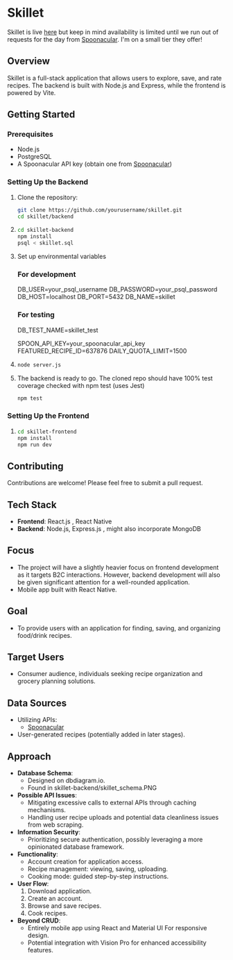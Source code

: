 # Skillet
Skillet is live [here](https://skillet-1.onrender.com/) but keep in mind availability is limited until we run out of requests for the day from [Spoonacular](https://spoonacular.com/food-api). I'm on a small tier they offer!
## Overview
Skillet is a full-stack application that allows users to explore, save, and rate recipes. The backend is built with Node.js and Express, while the frontend is powered by Vite.

## Getting Started

### Prerequisites
- Node.js
- PostgreSQL
- A Spoonacular API key (obtain one from [Spoonacular](https://spoonacular.com/))

### Setting Up the Backend

1. Clone the repository:
   ```bash
   git clone https://github.com/yourusername/skillet.git
   cd skillet/backend
2. ```bash
   cd skillet-backend
   npm install
   psql < skillet.sql
4. Set up environmental variables
    ### For development
    DB_USER=your_psql_username
    DB_PASSWORD=your_psql_password
    DB_HOST=localhost
    DB_PORT=5432
    DB_NAME=skillet
    
    ### For testing
    DB_TEST_NAME=skillet_test
    
    SPOON_API_KEY=your_spoonacular_api_key
    FEATURED_RECIPE_ID=637876
    DAILY_QUOTA_LIMIT=1500

5. ```bash
   node server.js
6. The backend is ready to go. The cloned repo should have 100% test coverage checked with npm test (uses Jest)
   ```bash
   npm test
   
### Setting Up the Frontend
1. ```bash
   cd skillet-frontend
   npm install
   npm run dev

## Contributing
Contributions are welcome! Please feel free to submit a pull request.

## Tech Stack
- **Frontend**: React.js , React Native
- **Backend**: Node.js, Express.js , might also incorporate MongoDB

## Focus
- The project will have a slightly heavier focus on frontend development as it targets B2C interactions. However, backend development will also be given significant attention for a well-rounded application.
- Mobile app built with React Native.

## Goal
- To provide users with an application for finding, saving, and organizing food/drink recipes.

## Target Users
- Consumer audience, individuals seeking recipe organization and grocery planning solutions.

## Data Sources
- Utilizing APIs:
  - [Spoonacular](https://spoonacular.com/food-api/docs)
- User-generated recipes (potentially added in later stages).

## Approach
- **Database Schema**: 
  - Designed on dbdiagram.io.
  - Found in skillet-backend/skillet_schema.PNG
- **Possible API Issues**:
  - Mitigating excessive calls to external APIs through caching mechanisms.
  - Handling user recipe uploads and potential data cleanliness issues from web scraping.
- **Information Security**: 
  - Prioritizing secure authentication, possibly leveraging a more opinionated database framework.
- **Functionality**:
  - Account creation for application access.
  - Recipe management: viewing, saving, uploading.
  - Cooking mode: guided step-by-step instructions.
- **User Flow**:
  1. Download application.
  2. Create an account.
  3. Browse and save recipes.
  4. Cook recipes.
- **Beyond CRUD**:
  - Entirely mobile app using React and Material UI For responsive design.
  - Potential integration with Vision Pro for enhanced accessibility features.
